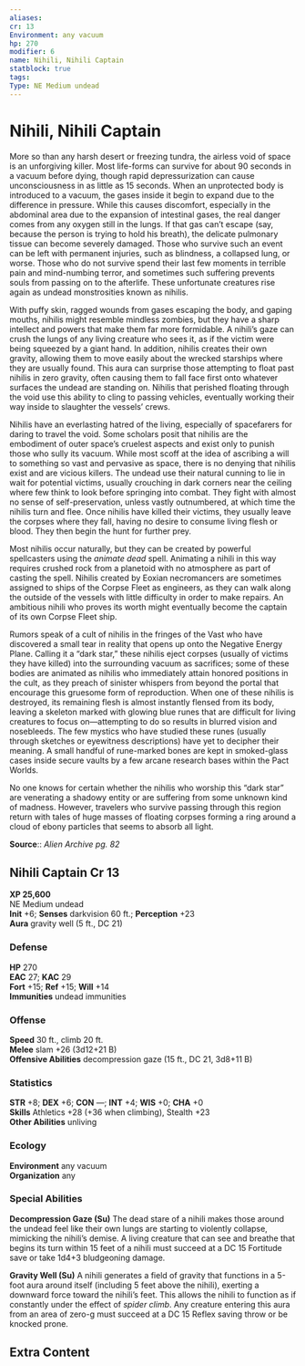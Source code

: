 ```yaml
---
aliases: 
cr: 13
Environment: any vacuum  
hp: 270
modifier: 6
name: Nihili, Nihili Captain
statblock: true
tags: 
Type: NE Medium undead  
---
```


# Nihili, Nihili Captain

More so than any harsh desert or freezing tundra, the airless void of space is an unforgiving killer. Most life-forms can survive for about 90 seconds in a vacuum before dying, though rapid depressurization can cause unconsciousness in as little as 15 seconds. When an unprotected body is introduced to a vacuum, the gases inside it begin to expand due to the difference in pressure. While this causes discomfort, especially in the abdominal area due to the expansion of intestinal gases, the real danger comes from any oxygen still in the lungs. If that gas can’t escape (say, because the person is trying to hold his breath), the delicate pulmonary tissue can become severely damaged. Those who survive such an event can be left with permanent injuries, such as blindness, a collapsed lung, or worse. Those who do not survive spend their last few moments in terrible pain and mind-numbing terror, and sometimes such suffering prevents souls from passing on to the afterlife. These unfortunate creatures rise again as undead monstrosities known as nihilis.

With puffy skin, ragged wounds from gases escaping the body, and gaping mouths, nihilis might resemble mindless zombies, but they have a sharp intellect and powers that make them far more formidable. A nihili’s gaze can crush the lungs of any living creature who sees it, as if the victim were being squeezed by a giant hand. In addition, nihilis creates their own gravity, allowing them to move easily about the wrecked starships where they are usually found. This aura can surprise those attempting to float past nihilis in zero gravity, often causing them to fall face first onto whatever surfaces the undead are standing on. Nihilis that perished floating through the void use this ability to cling to passing vehicles, eventually working their way inside to slaughter the vessels’ crews.

Nihilis have an everlasting hatred of the living, especially of spacefarers for daring to travel the void. Some scholars posit that nihilis are the embodiment of outer space’s cruelest aspects and exist only to punish those who sully its vacuum. While most scoff at the idea of ascribing a will to something so vast and pervasive as space, there is no denying that nihilis exist and are vicious killers. The undead use their natural cunning to lie in wait for potential victims, usually crouching in dark corners near the ceiling where few think to look before springing into combat. They fight with almost no sense of self-preservation, unless vastly outnumbered, at which time the nihilis turn and flee. Once nihilis have killed their victims, they usually leave the corpses where they fall, having no desire to consume living flesh or blood. They then begin the hunt for further prey.

Most nihilis occur naturally, but they can be created by powerful spellcasters using the _animate dead_ spell. Animating a nihili in this way requires crushed rock from a planetoid with no atmosphere as part of casting the spell. Nihilis created by Eoxian necromancers are sometimes assigned to ships of the Corpse Fleet as engineers, as they can walk along the outside of the vessels with little difficulty in order to make repairs. An ambitious nihili who proves its worth might eventually become the captain of its own Corpse Fleet ship.

Rumors speak of a cult of nihilis in the fringes of the Vast who have discovered a small tear in reality that opens up onto the Negative Energy Plane. Calling it a “dark star,” these nihilis eject corpses (usually of victims they have killed) into the surrounding vacuum as sacrifices; some of these bodies are animated as nihilis who immediately attain honored positions in the cult, as they preach of sinister whispers from beyond the portal that encourage this gruesome form of reproduction. When one of these nihilis is destroyed, its remaining flesh is almost instantly flensed from its body, leaving a skeleton marked with glowing blue runes that are difficult for living creatures to focus on—attempting to do so results in blurred vision and nosebleeds. The few mystics who have studied these runes (usually through sketches or eyewitness descriptions) have yet to decipher their meaning. A small handful of rune-marked bones are kept in smoked-glass cases inside secure vaults by a few arcane research bases within the Pact Worlds.

No one knows for certain whether the nihilis who worship this “dark star” are venerating a shadowy entity or are suffering from some unknown kind of madness. However, travelers who survive passing through this region return with tales of huge masses of floating corpses forming a ring around a cloud of ebony particles that seems to absorb all light.

**Source**:: _Alien Archive pg. 82_

## Nihili Captain Cr 13

**XP 25,600**  
NE Medium undead  
**Init** +6; **Senses** darkvision 60 ft.; **Perception** +23  
**Aura** gravity well (5 ft., DC 21)

### Defense

**HP** 270  
**EAC** 27; **KAC** 29  
**Fort** +15; **Ref** +15; **Will** +14  
**Immunities** undead immunities  

### Offense

**Speed** 30 ft., climb 20 ft.  
**Melee** slam +26 (3d12+21 B)  
**Offensive Abilities** decompression gaze (15 ft., DC 21, 3d8+11 B)

### Statistics

**STR** +8; **DEX** +6; **CON** —; **INT** +4; **WIS** +0; **CHA** +0  
**Skills** Athletics +28 (+36 when climbing), Stealth +23  
**Other Abilities** unliving

### Ecology

**Environment** any vacuum  
**Organization** any

### Special Abilities

**Decompression Gaze (Su)** The dead stare of a nihili makes those around the undead feel like their own lungs are starting to violently collapse, mimicking the nihili’s demise. A living creature that can see and breathe that begins its turn within 15 feet of a nihili must succeed at a DC 15 Fortitude save or take 1d4+3 bludgeoning damage.

**Gravity Well (Su)** A nihili generates a field of gravity that functions in a 5-foot aura around itself (including 5 feet above the nihili), exerting a downward force toward the nihili’s feet. This allows the nihili to function as if constantly under the effect of _spider climb_. Any creature entering this aura from an area of zero-g must succeed at a DC 15 Reflex saving throw or be knocked prone.

## Extra Content
